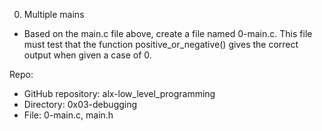 0. Multiple mains
- Based on the main.c file above, create a file named 0-main.c. This file must test that the function positive_or_negative() gives the correct output when given a case of 0.

Repo:

- GitHub repository: alx-low_level_programming
- Directory: 0x03-debugging
- File: 0-main.c, main.h
